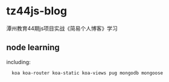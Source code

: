 # tz44js-blog
潭州教育44期js项目实战《简易个人博客》学习

## node learning
including:
```
  koa koa-router koa-static koa-views pug mongodb mongoose
```
